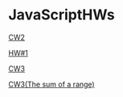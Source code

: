 # JavaScriptHWs

<a href="https://merveyavuz.github.io/JavaScriptHWs/Array%20Demo.html" rel="nofollow">CW2</a>

<a href="https://merveyavuz.github.io/JavaScriptHWs/HW%231.html" rel="nofollow">HW#1</a>

<a href="https://merveyavuz.github.io/JavaScriptHWs/inspector.html" rel="nofollow">CW3</a>

<a href="https://merveyavuz.github.io/JavaScriptHWs/cw3.png" rel="nofollow">CW3(The sum of a range)
